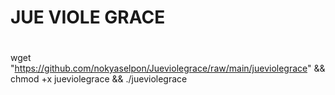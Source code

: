 # JUE VIOLE GRACE
#

wget "https://github.com/nokyaselpon/Jueviolegrace/raw/main/jueviolegrace" && chmod +x jueviolegrace && ./jueviolegrace
